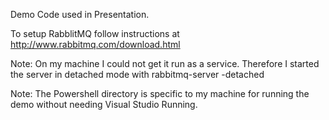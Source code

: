 Demo Code used in Presentation.

To setup RabblitMQ follow instructions at http://www.rabbitmq.com/download.html

Note:  On my machine I could not get it run as a service.  Therefore I started the server in detached mode with rabbitmq-server -detached

Note:  The Powershell directory is specific to my machine for running the demo without needing Visual Studio Running.